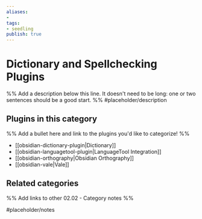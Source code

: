 ```yaml
---
aliases:
- 
tags: 
- seedling 
publish: true
---
```



# Dictionary and Spellchecking Plugins

%% Add a description below this line. It doesn't need to be long: one or two sentences should be a good start. %%
#placeholder/description 

## Plugins in this category

%% Add a bullet here and link to the plugins you'd like to categorize! %%

- [[obsidian-dictionary-plugin|Dictionary]]
- [[obsidian-languagetool-plugin|LanguageTool Integration]]
- [[obsidian-orthography|Obsidian Orthography]]
- [[obsidian-vale|Vale]]

## Related categories

%% Add links to other 02.02 - Category notes %%

#placeholder/notes
